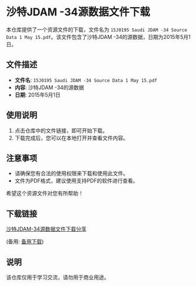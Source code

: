 # 沙特JDAM -34源数据文件下载

本仓库提供了一个资源文件的下载，文件名为 `15J0195 Saudi JDAM -34 Source Data 1 May 15.pdf`。该文件包含了沙特JDAM -34的源数据，日期为2015年5月1日。

## 文件描述

- **文件名**: `15J0195 Saudi JDAM -34 Source Data 1 May 15.pdf`
- **内容**: 沙特JDAM -34的源数据
- **日期**: 2015年5月1日

## 使用说明

1. 点击仓库中的文件链接，即可开始下载。
2. 下载完成后，您可以在本地打开并查看文件内容。

## 注意事项

- 请确保您有合法的使用权限来下载和使用此文件。
- 文件为PDF格式，建议使用支持PDF的软件进行查看。

希望这个资源文件对您有所帮助！

## 下载链接
[沙特JDAM-34源数据文件下载分享](https://pan.quark.cn/s/322cc7ba550e) 

(备用: [备用下载](https://pan.baidu.com/s/1IawU4CMJMbM1Lai_GAEbgA?pwd=1234))

## 说明

该仓库仅用于学习交流，请勿用于商业用途。
